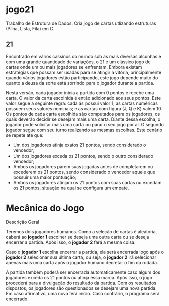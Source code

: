 # jogo21
Trabalho de Estrutura de Dados: Cria jogo de cartas utlizando estruturas (Pilha, Lista, Fila) em C. 

## 21
Encontrado em vários cassinos do mundo sob as mais diversas alcunhas e com uma grande quantidade de variações, o 21 é um clássico jogo de cartas onde um ou mais jogadores se enfrentam. Embora existam estratégias que possam ser usadas para se atingir a vitória, principalmente quando vários jogadores estão participando, este jogo depende muito do quanto a deusa da sorte está sorrindo para o jogador durante a partida.

Nesta versão, cada jogador inicia a partida com 0 pontos e recebe uma carta. O valor da carta escolhida é então adicionado aos seus pontos. Este valor segue a seguinte regra: cada ás possui valor 1; as cartas numéricas possuem seus valores nominais; e as
cartas com figura (J, Q e K) valem 10. Os pontos de cada carta escolhida são computados para os jogadores, os quais deverão decidir se desejam mais uma carta. Diante dessa escolha, o jogador pode solicitar mais uma carta ou parar o seu jogo por aí. O segundo jogador segue com seu turno realizando as mesmas escolhas. Este cenário se repete até que:
* Um dos jogadores atinja exatos 21 pontos, sendo considerado o vencedor;
* Um dos jogadores exceda os 21 pontos, sendo o outro considerado vencedor;
* Ambos os jogadores parem suas jogadas antes de completarem ou excederem os 21 pontos, sendo considerado o vencedor aquele que possuir uma maior pontuação;
* Ambos os jogadores atinjam os 21 pontos com suas cartas ou excedam os 21 pontos, situação na qual se configura um empate.

# Mecânica do Jogo
Descrição Geral

Teremos dois jogadores humanos. Como a seleção de cartas é aleatória, caberá ao **jogador 1** escolher se deseja uma outra carta ou se deseja encerrar a partida. Após isso, o **jogador 2** fará a mesma coisa. 

Caso o **jogador 1** escolha encerrar a partida, ela será encerrada logo após o **jogador 2** selecionar sua última carta, ou seja, o **jogador 2** irá selecionar apenas mais uma carta após o jogador humano decretar o fim da rodada.

A partida também poderá ser encerrada automaticamente caso algum dos jogadores exceda os 21 pontos ou atinja essa marca. Após isso, o jogo procederá para a divulgação do resultado da partida. Com os resultados dispostos, os jogadores são questionados se desejam uma nova partida. Em caso afirmativo, uma nova terá início. Caso contrário, o programa será encerrado.
